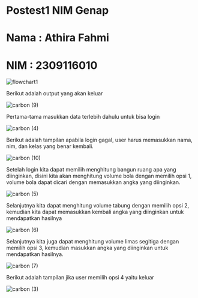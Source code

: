 # Postest1 NIM Genap
# Nama : Athira Fahmi
# NIM : 2309116010
![flowchart1](https://github.com/athiraafm/Postest1/assets/144832817/832d5378-4e65-4bf3-8ebf-23a5b79b89a6)

Berikut adalah output yang akan keluar

![carbon (9)](https://github.com/athiraafm/Postest1/assets/144832817/2dc4afdd-00ae-4de3-8981-f2eb0473fae5)

Pertama-tama masukkan data terlebih dahulu untuk bisa login

![carbon (4)](https://github.com/athiraafm/Postest1/assets/144832817/b2a376ea-1bfe-45ad-9027-74a8f4a65681)

Berikut adalah tampilan apabila login gagal, user harus memasukkan nama, nim, dan kelas yang benar kembali.

![carbon (10)](https://github.com/athiraafm/Postest1/assets/144832817/ea4e8c56-a525-4d74-b004-1307c454c8c1)

Setelah login kita dapat memilih menghitung bangun ruang apa yang diinginkan, disini kita akan menghitung volume bola dengan memilih opsi 1, volume bola dapat dicari dengan memasukkan angka yang diinginkan.

![carbon (5)](https://github.com/athiraafm/Postest1/assets/144832817/be79d08a-f846-4d95-be34-ef2c03afdb4f)

Selanjutnya kita dapat menghitung volume tabung dengan memilih opsi 2, kemudian kita dapat memasukkan kembali angka yang diinginkan untuk mendapatkan hasilnya

![carbon (6)](https://github.com/athiraafm/Postest1/assets/144832817/40d1208c-dad9-44e7-96b3-e903eb03da45)

Selanjutnya kita juga dapat menghitung volume limas segitiga dengan memilih opsi 3, kemudian masukkan angka yang diinginkan untuk mendapatkan hasilnya.

![carbon (7)](https://github.com/athiraafm/Postest1/assets/144832817/976e3dd3-1ee2-4ecd-b04a-cf5aecf49b90)

Berikut adalah tampilan jika user memilih opsi 4 yaitu keluar

![carbon (3)](https://github.com/athiraafm/Postest1/assets/144832817/bc86fd11-d2d4-4930-802d-d4d1e46b4802)


